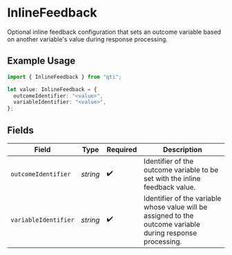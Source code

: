 # InlineFeedback

Optional inline feedback configuration that sets an outcome variable based on another variable's value during response processing.

## Example Usage

```typescript
import { InlineFeedback } from "qti";

let value: InlineFeedback = {
  outcomeIdentifier: "<value>",
  variableIdentifier: "<value>",
};
```

## Fields

| Field                                                                                                       | Type                                                                                                        | Required                                                                                                    | Description                                                                                                 |
| ----------------------------------------------------------------------------------------------------------- | ----------------------------------------------------------------------------------------------------------- | ----------------------------------------------------------------------------------------------------------- | ----------------------------------------------------------------------------------------------------------- |
| `outcomeIdentifier`                                                                                         | *string*                                                                                                    | :heavy_check_mark:                                                                                          | Identifier of the outcome variable to be set with the inline feedback value.                                |
| `variableIdentifier`                                                                                        | *string*                                                                                                    | :heavy_check_mark:                                                                                          | Identifier of the variable whose value will be assigned to the outcome variable during response processing. |
